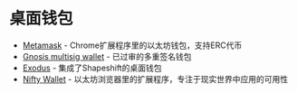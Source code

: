# 桌面钱包





* [Metamask](https://metamask.io/) - Chrome扩展程序里的以太坊钱包，支持ERC代币
* [Gnosis multisig wallet](https://github.com/gnosis/MultiSigWallet) - 已过审的多重签名钱包
* [Exodus](https://www.exodus.io/) -   集成了Shapeshift的桌面钱包
* [Nifty Wallet](https://github.com/poanetwork/nifty-wallet) -   以太坊浏览器里的扩展程序，专注于现实世界中应用的可用性


